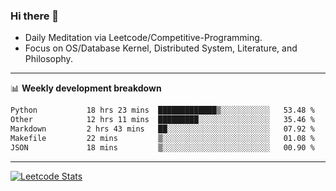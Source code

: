 ### Hi there 👋
* Daily Meditation via Leetcode/Competitive-Programming.
* Focus on OS/Database Kernel, Distributed System, Literature, and Philosophy.

-------

📊 **Weekly development breakdown**
<!--START_SECTION:waka-->

```txt
Python           18 hrs 23 mins  █████████████▒░░░░░░░░░░░   53.48 %
Other            12 hrs 11 mins  █████████░░░░░░░░░░░░░░░░   35.46 %
Markdown         2 hrs 43 mins   ██░░░░░░░░░░░░░░░░░░░░░░░   07.92 %
Makefile         22 mins         ▒░░░░░░░░░░░░░░░░░░░░░░░░   01.08 %
JSON             18 mins         ▒░░░░░░░░░░░░░░░░░░░░░░░░   00.90 %
```

<!--END_SECTION:waka-->

-------

[![Leetcode Stats](https://leetcard.jacoblin.cool/hzhang413?font=Fira+Mono)](https://leetcode.com/fxrc)
<!-- ![image](./cyberpunk-ghost-in-the-shell.gif)
![image](./gis-archive.png) -->

